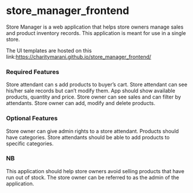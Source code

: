 # store_manager_frontend
Store Manager is a web application that helps store owners manage sales and product inventory records. This application is meant for use in a single store.

The UI templates are hosted on this link:https://charitymarani.github.io/store_manager_frontend/

### Required Features

Store attendant can s add products to buyer’s cart.
Store attendant can see his/her sale records but can’t modify them.
App should show available products, quantity and price.
Store owner can see sales and can filter by attendants.
Store owner can add, modify and delete products.


### Optional Features
Store owner can give admin rights to a store attendant.
Products should have categories.
Store attendants should be able to add products to specific categories.


 ### NB
This application should help store owners avoid selling products that have run out of stock.
The store owner can be referred to as the admin of the application.
